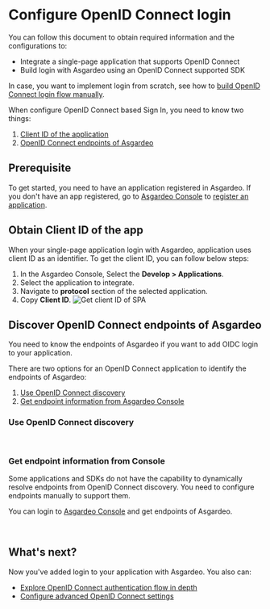 # Configure OpenID Connect login

You can follow this document to obtain required information and the configurations to:
 - Integrate a single-page application that supports OpenID Connect <br>
 - Build login with Asgardeo using an OpenID Connect supported SDK  <br>

In case, you want to implement login from scratch, see how to <a href = "/guides/applications/integrate-public-client">build OpenID Connect login flow manually</a>.

When configure OpenID Connect based Sign In, you need to know two things:
1. [Client ID of the application](#obtain-client-id-of-the-app)
2. [OpenID Connect endpoints of Asgardeo](#discover-openid-connect-endpoints-of-asgardeo)

## Prerequisite
To get started, you need to have an application registered in Asgardeo. If you don't have an app registered, go to [Asgardeo Console](https://console.asgardeo.io/) to <a href="/guides/applications/spa/register-app">register an application</a>.

## Obtain Client ID of the app
When your single-page application login with Asgardeo, application uses client ID as an identifier. To get the client ID, you can follow below steps:
1. In the Asgardeo Console, Select the **Develop > Applications**.
2. Select the application to integrate.
3. Navigate to **protocol** section of the selected application.
4. Copy **Client ID**. 
    <img :src="$withBase('/assets/img/guides/applications/get-client-id.png')" alt="Get client ID of SPA">


## Discover OpenID Connect endpoints of Asgardeo
You need to know the endpoints of Asgardeo if you want to add OIDC login to your application. 
 
There are two options for an OpenID Connect application to identify the endpoints of Asgardeo:
 1. [Use OpenID Connect discovery](#use-openid-connect-discovery)
 2. [Get endpoint information from Asgardeo Console](#get-endpoint-information-from-console)
 
### Use OpenID Connect discovery
 
  <CommonGuide guide='guides/fragments/manage-app/discover-endpoints/discover-from-discovery-endpoint.md'/>
  
<br>

### Get endpoint information from Console
Some applications and SDKs do not have the capability to dynamically resolve endpoints from  OpenID Connect discovery. You need to configure endpoints manually to support them.

You can login to [Asgardeo Console](https://console.asgardeo.io/) and get endpoints of Asgardeo. 

  <CommonGuide guide='guides/fragments/manage-app/discover-endpoints/discover-oidc-endpoints-from-console.md'/>

<br>

## What's next?
Now you've added login to your application with Asgardeo. You also can:
- <a href = "/guides/applications/integrate-public-client">Explore OpenID Connect authentication flow in depth</a>
- <a href = "/guides/applications/spa/oidc-settings">Configure advanced OpenID Connect settings</a>
